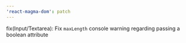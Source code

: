 ```yaml
---
'react-magma-dom': patch
---
```


fix(Input/Textarea): Fix `maxLength` console warning regarding passing a boolean attribute